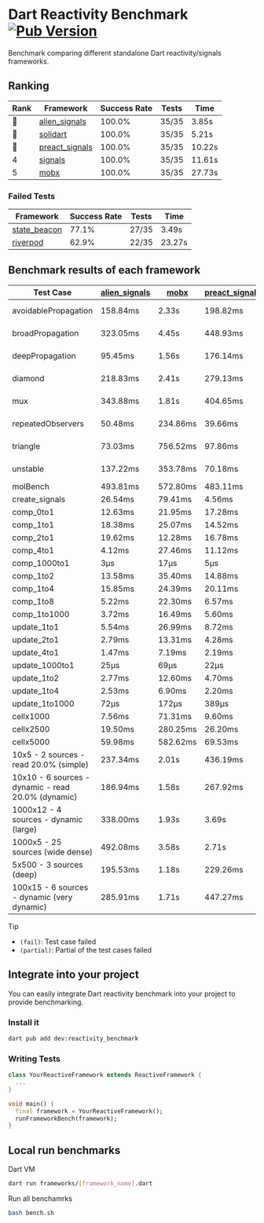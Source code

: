 # Dart Reactivity Benchmark [![Pub Version](https://img.shields.io/pub/v/reactivity_benchmark)](https://pub.dev/packages/reactivity_benchmark)

Benchmark comparing different standalone Dart reactivity/signals frameworks.

## Ranking

<!-- ranking start -->
| Rank | Framework | Success Rate | Tests | Time |
|------|-----------|--------------|-------|------|
| 🥇 | [alien_signals](https://github.com/medz/alien-signals-dart) | 100.0% | 35/35 | 3.85s |
| 🥈 | [solidart](https://github.com/nank1ro/solidart) | 100.0% | 35/35 | 5.21s |
| 🥉 | [preact_signals](https://pub.dev/packages/preact_signals) | 100.0% | 35/35 | 10.22s |
| 4 | [signals](https://github.com/rodydavis/signals.dart) | 100.0% | 35/35 | 11.61s |
| 5 | [mobx](https://github.com/mobxjs/mobx.dart) | 100.0% | 35/35 | 27.73s |

<!-- ranking end -->

### **Failed Tests**

<!-- fail start -->
| Framework | Success Rate | Tests | Time |
|-----------|--------------|-------|------|
| [state_beacon](https://github.com/jinyus/dart_beacon) | 77.1% | 27/35 | 3.49s |
| [riverpod](https://github.com/rrousselGit/riverpod) | 62.9% | 22/35 | 23.27s |

<!-- fail end -->

## Benchmark results of each framework

<!-- test-case start -->
| Test Case | [alien_signals](https://github.com/medz/alien-signals-dart) | [mobx](https://github.com/mobxjs/mobx.dart) | [preact_signals](https://pub.dev/packages/preact_signals) | [riverpod](https://github.com/rrousselGit/riverpod) | [signals](https://github.com/rodydavis/signals.dart) | [solidart](https://github.com/nank1ro/solidart) | [state_beacon](https://github.com/jinyus/dart_beacon) |
|---|---|---|---|---|---|---|---|
| avoidablePropagation | 158.84ms | 2.33s | 198.82ms | 1.42s | 206.77ms | 262.17ms | 166.01ms (fail) |
| broadPropagation | 323.05ms | 4.45s | 448.93ms | 89.66ms (fail) | 459.60ms | 456.07ms | 7.16ms (fail) |
| deepPropagation | 95.45ms | 1.56s | 176.14ms | 2.08s (fail) | 178.64ms | 143.55ms | 142.30ms (fail) |
| diamond | 218.83ms | 2.41s | 279.13ms | 2.90s (fail) | 280.30ms | 314.72ms | 198.63ms (fail) |
| mux | 343.88ms | 1.81s | 404.65ms | 568.19ms (fail) | 446.04ms | 409.47ms | 193.63ms (fail) |
| repeatedObservers | 50.48ms | 234.86ms | 39.66ms | 384.10ms (fail) | 44.62ms | 89.81ms | 54.72ms (fail) |
| triangle | 73.03ms | 756.52ms | 97.86ms | 934.80ms (fail) | 100.75ms | 95.83ms | 78.71ms (fail) |
| unstable | 137.22ms | 353.78ms | 70.18ms | 627.26ms (fail) | 78.98ms | 172.98ms | 339.66ms (fail) |
| molBench | 493.81ms | 572.80ms | 483.11ms | 11.96ms | 486.92ms | 494.19ms | 992μs |
| create_signals | 26.54ms | 79.41ms | 4.56ms | 24.40ms | 25.09ms | 56.62ms | 63.87ms |
| comp_0to1 | 12.63ms | 21.95ms | 17.28ms | 14.97ms | 11.21ms | 24.56ms | 53.12ms |
| comp_1to1 | 18.38ms | 25.07ms | 14.52ms | 25.06ms | 28.38ms | 41.86ms | 53.88ms |
| comp_2to1 | 19.62ms | 12.28ms | 16.78ms | 25.76ms | 7.50ms | 10.59ms | 36.09ms |
| comp_4to1 | 4.12ms | 27.46ms | 11.12ms | 7.04ms | 1.92ms | 12.92ms | 16.47ms |
| comp_1000to1 | 3μs | 17μs | 5μs | 3μs | 5μs | 14μs | 41μs |
| comp_1to2 | 13.58ms | 35.40ms | 14.88ms | 11.42ms | 18.59ms | 34.52ms | 46.38ms |
| comp_1to4 | 15.85ms | 24.39ms | 20.11ms | 25.48ms | 10.28ms | 20.11ms | 43.15ms |
| comp_1to8 | 5.22ms | 22.30ms | 6.57ms | 8.51ms | 6.21ms | 21.55ms | 43.59ms |
| comp_1to1000 | 3.72ms | 16.49ms | 5.60ms | 4.43ms | 4.23ms | 14.91ms | 38.35ms |
| update_1to1 | 5.54ms | 26.99ms | 8.72ms | 86.82ms | 8.97ms | 16.58ms | 5.67ms |
| update_2to1 | 2.79ms | 13.31ms | 4.28ms | 44.35ms | 4.46ms | 8.26ms | 2.83ms |
| update_4to1 | 1.47ms | 7.19ms | 2.19ms | 20.97ms | 2.29ms | 4.16ms | 1.44ms |
| update_1000to1 | 25μs | 69μs | 22μs | 184μs | 22μs | 40μs | 15μs |
| update_1to2 | 2.77ms | 12.60ms | 4.70ms | 43.67ms | 4.49ms | 8.43ms | 2.85ms |
| update_1to4 | 2.53ms | 6.90ms | 2.20ms | 21.79ms | 2.25ms | 4.13ms | 1.46ms |
| update_1to1000 | 72μs | 172μs | 389μs | 118μs | 43μs | 144μs | 386μs |
| cellx1000 | 7.56ms | 71.31ms | 9.60ms | N/A | 9.64ms | 10.84ms | 8.38ms |
| cellx2500 | 19.50ms | 280.25ms | 26.20ms | N/A | 30.93ms | 33.90ms | 28.71ms |
| cellx5000 | 59.98ms | 582.62ms | 69.53ms | N/A | 67.51ms | 96.16ms | 91.27ms |
| 10x5 - 2 sources - read 20.0% (simple) | 237.34ms | 2.01s | 436.19ms | 2.30s | 518.99ms | 322.74ms | 248.31ms |
| 10x10 - 6 sources - dynamic - read 20.0% (dynamic) | 186.94ms | 1.58s | 267.92ms | 1.50s (partial) | 282.81ms | 223.49ms | 210.31ms |
| 1000x12 - 4 sources - dynamic (large) | 338.00ms | 1.93s | 3.69s | 2.64s (partial) | 4.01s | 440.61ms | 345.60ms |
| 1000x5 - 25 sources (wide dense) | 492.08ms | 3.58s | 2.71s | 4.26s | 3.56s | 803.65ms | 498.55ms |
| 5x500 - 3 sources (deep) | 195.53ms | 1.18s | 229.26ms | 1.41s | 223.64ms | 227.32ms | 206.74ms |
| 100x15 - 6 sources - dynamic (very dynamic) | 285.91ms | 1.71s | 447.27ms | 1.77s (partial) | 483.89ms | 337.47ms | 264.61ms |

<!-- test-case end -->

> [!TIP]
> - `(fail)`: Test case failed
> - `(partial)`: Partial of the test cases failed

## Integrate into your project

You can easily integrate Dart reactivity benchmark into your project to provide benchmarking.

### Install it

```bash
dart pub add dev:reactivity_benchmark
```

### Writing Tests

```dart
class YourReactiveFramework extends ReactiveFramework {
  ...
}

void main() {
  final framework = YourReactiveFramework();
  runFrameworkBench(framework);
}
```

## Local run benchmarks

Dart VM
```bash
dart run frameworks/[framework_name].dart
```

Run all benchamrks
```bash
bash bench.sh
```
